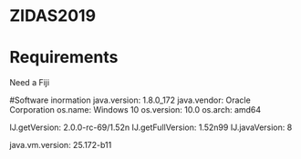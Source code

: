 # ZIDAS2019

# Requirements 
Need a Fiji

#Software inormation
java.version: 1.8.0_172
java.vendor: Oracle Corporation
os.name: Windows 10
os.version: 10.0
os.arch: amd64

IJ.getVersion: 2.0.0-rc-69/1.52n
IJ.getFullVersion: 1.52n99
IJ.javaVersion: 8

java.vm.version: 25.172-b11
